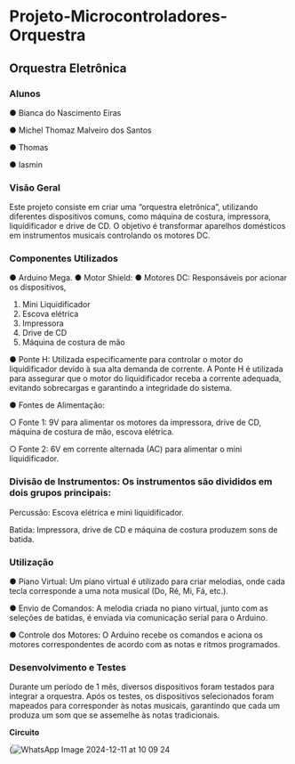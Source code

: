 # Projeto-Microcontroladores-Orquestra
## Orquestra Eletrônica

### Alunos 
●	Bianca do Nascimento Eiras

●	Michel Thomaz Malveiro dos Santos

●	Thomas

●	Iasmin 


### Visão Geral
Este projeto consiste em criar uma “orquestra eletrônica”,  utilizando diferentes dispositivos comuns, como máquina de costura, impressora, liquidificador e drive de CD. O objetivo é transformar aparelhos domésticos em instrumentos musicais controlando os motores DC. 

### Componentes Utilizados
●	Arduino Mega.
●	Motor Shield:
●	Motores DC: Responsáveis por acionar os dispositivos,
1.	Mini Liquidificador 
2.	Escova elétrica
3.	Impressora 
4.	Drive de CD
5.	Máquina de costura de mão 

●	Ponte H: Utilizada especificamente para controlar o motor do liquidificador devido à sua alta demanda de corrente. A Ponte H é utilizada para assegurar que o motor do liquidificador receba a corrente adequada, evitando sobrecargas e garantindo a integridade do sistema.

●	Fontes de Alimentação:

○	Fonte 1: 9V para alimentar os motores da impressora, drive de CD, máquina de costura de mão, escova elétrica.

○	Fonte 2: 6V em corrente alternada (AC) para alimentar o mini liquidificador.

### Divisão de Instrumentos: Os instrumentos são divididos em dois grupos principais:
  Percussão: Escova elétrica e mini liquidificador. 
  
  Batida: Impressora, drive de CD e máquina de costura produzem sons de batida.
  
### Utilização
●	Piano Virtual: Um piano virtual é utilizado para criar melodias, onde cada tecla corresponde a uma nota musical (Do, Ré, Mi, Fá, etc.).

●	Envio de Comandos: A melodia criada no piano virtual, junto com as seleções de batidas, é enviada via comunicação serial para o Arduino.

●	Controle dos Motores: O Arduino recebe os comandos e aciona os motores correspondentes de acordo com as notas e ritmos programados.

### Desenvolvimento e Testes

Durante um período de 1 mês, diversos dispositivos foram testados para integrar a orquestra. Após os testes, os dispositivos selecionados foram mapeados para corresponder às notas musicais, garantindo que cada um produza um som que se assemelhe às notas tradicionais.

**Circuito**

(![WhatsApp Image 2024-12-11 at 10 09 24](https://github.com/user-attachments/assets/ddd1a67b-5245-44db-a618-f9d52f1ee4a7)


